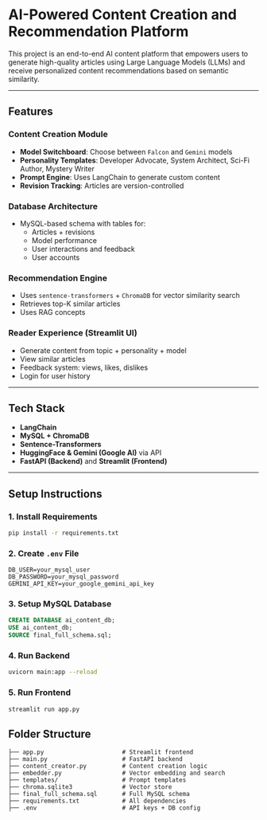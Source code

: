 #  AI-Powered Content Creation and Recommendation Platform

This project is an end-to-end AI content platform that empowers users to generate high-quality articles using Large Language Models (LLMs) and receive personalized content recommendations based on semantic similarity.

---

##  Features

###  Content Creation Module
- **Model Switchboard**: Choose between `Falcon` and `Gemini` models
- **Personality Templates**: Developer Advocate, System Architect, Sci-Fi Author, Mystery Writer
- **Prompt Engine**: Uses LangChain to generate custom content
- **Revision Tracking**: Articles are version-controlled

###  Database Architecture
- MySQL-based schema with tables for:
  - Articles + revisions
  - Model performance
  - User interactions and feedback
  - User accounts

###  Recommendation Engine
- Uses `sentence-transformers` + `ChromaDB` for vector similarity search
- Retrieves top-K similar articles
- Uses RAG concepts

###  Reader Experience (Streamlit UI)
- Generate content from topic + personality + model
- View similar articles
- Feedback system: views, likes, dislikes
- Login for user history

---

##  Tech Stack

- **LangChain**
- **MySQL + ChromaDB**
- **Sentence-Transformers**
- **HuggingFace & Gemini (Google AI)** via API
- **FastAPI (Backend)** and **Streamlit (Frontend)**

---

##  Setup Instructions

### 1. Install Requirements
```bash
pip install -r requirements.txt
```

### 2. Create `.env` File
```
DB_USER=your_mysql_user
DB_PASSWORD=your_mysql_password
GEMINI_API_KEY=your_google_gemini_api_key
```

### 3. Setup MySQL Database
```sql
CREATE DATABASE ai_content_db;
USE ai_content_db;
SOURCE final_full_schema.sql;
```

### 4. Run Backend
```bash
uvicorn main:app --reload
```

### 5. Run Frontend
```bash
streamlit run app.py
```



## Folder Structure

```
├── app.py                      # Streamlit frontend
├── main.py                     # FastAPI backend
├── content_creator.py          # Content creation logic
├── embedder.py                 # Vector embedding and search
├── templates/                  # Prompt templates
├── chroma.sqlite3              # Vector store
├── final_full_schema.sql       # Full MySQL schema
├── requirements.txt            # All dependencies
├── .env                        # API keys + DB config
```
